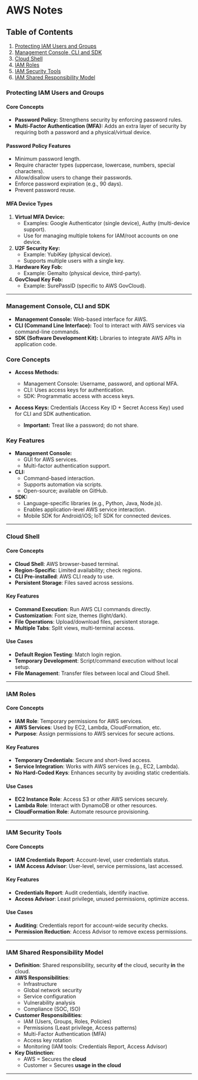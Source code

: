 # AWS Notes

## Table of Contents
1. [Protecting IAM Users and Groups](#protecting-iam-users-and-groups)
2. [Management Console, CLI and SDK](#management-console-cli-and-sdk)
3. [Cloud Shell](#cloud-shell)
4. [IAM Roles](#iam-roles)
5. [IAM Security Tools](#iam-security-tools)
6. [IAM Shared Responsibility Model](#iam-shared-responsibility-model)

### Protecting IAM Users and Groups

#### **Core Concepts**  
- **Password Policy:** Strengthens security by enforcing password rules.  
- **Multi-Factor Authentication (MFA):** Adds an extra layer of security by requiring both a password and a physical/virtual device.  

#### **Password Policy Features**  
- Minimum password length.  
- Require character types (uppercase, lowercase, numbers, special characters).  
- Allow/disallow users to change their passwords.  
- Enforce password expiration (e.g., 90 days).  
- Prevent password reuse.  

#### **MFA Device Types**  
1. **Virtual MFA Device:**  
   - Examples: Google Authenticator (single device), Authy (multi-device support).  
   - Use for managing multiple tokens for IAM/root accounts on one device.  
2. **U2F Security Key:**  
   - Example: YubiKey (physical device).  
   - Supports multiple users with a single key.  
3. **Hardware Key Fob:**  
   - Example: Gemalto (physical device, third-party).  
4. **GovCloud Key Fob:**  
   - Example: SurePassID (specific to AWS GovCloud).  

---

### **Management Console, CLI and SDK**
- **Management Console:** Web-based interface for AWS.
- **CLI (Command Line Interface):** Tool to interact with AWS services via command-line commands.
- **SDK (Software Development Kit):** Libraries to integrate AWS APIs in application code.

### **Core Concepts**
- **Access Methods:** 
  - Management Console: Username, password, and optional MFA.  
  - CLI: Uses access keys for authentication.  
  - SDK: Programmatic access with access keys.

- **Access Keys:** Credentials (Access Key ID + Secret Access Key) used for CLI and SDK authentication.  
  - **Important:** Treat like a password; do not share.

### **Key Features**
- **Management Console:**
  - GUI for AWS services.
  - Multi-factor authentication support.
- **CLI:**
  - Command-based interaction.
  - Supports automation via scripts.
  - Open-source; available on GitHub.
- **SDK:**
  - Language-specific libraries (e.g., Python, Java, Node.js).
  - Enables application-level AWS service interaction.
  - Mobile SDK for Android/iOS; IoT SDK for connected devices.

---

### **Cloud Shell**

#### **Core Concepts**
- **Cloud Shell**: AWS browser-based terminal.
- **Region-Specific**: Limited availability; check regions.
- **CLI Pre-installed**: AWS CLI ready to use.
- **Persistent Storage**: Files saved across sessions.

#### **Key Features**
- **Command Execution**: Run AWS CLI commands directly.
- **Customization**: Font size, themes (light/dark).
- **File Operations**: Upload/download files, persistent storage.
- **Multiple Tabs**: Split views, multi-terminal access.

#### **Use Cases**
- **Default Region Testing**: Match login region.
- **Temporary Development**: Script/command execution without local setup.
- **File Management**: Transfer files between local and Cloud Shell.

---

### IAM Roles  

#### **Core Concepts**  
- **IAM Role**: Temporary permissions for AWS services.  
- **AWS Services**: Used by EC2, Lambda, CloudFormation, etc.  
- **Purpose**: Assign permissions to AWS services for secure actions.  

#### **Key Features**  
- **Temporary Credentials**: Secure and short-lived access.  
- **Service Integration**: Works with AWS services (e.g., EC2, Lambda).  
- **No Hard-Coded Keys**: Enhances security by avoiding static credentials.  

#### **Use Cases**  
- **EC2 Instance Role**: Access S3 or other AWS services securely.  
- **Lambda Role**: Interact with DynamoDB or other resources.  
- **CloudFormation Role**: Automate resource provisioning.  

---

### IAM Security Tools

#### **Core Concepts**
- **IAM Credentials Report**: Account-level, user credentials status.
- **IAM Access Advisor**: User-level, service permissions, last accessed.

#### **Key Features**
- **Credentials Report**: Audit credentials, identify inactive.
- **Access Advisor**: Least privilege, unused permissions, optimize access.

#### **Use Cases**
- **Auditing**: Credentials report for account-wide security checks.
- **Permission Reduction**: Access Advisor to remove excess permissions.

---

### IAM Shared Responsibility Model

- **Definition**: Shared responsibility, security **of** the cloud, security **in** the cloud.  
- **AWS Responsibilities**:  
  - Infrastructure  
  - Global network security  
  - Service configuration  
  - Vulnerability analysis  
  - Compliance (SOC, ISO)  
- **Customer Responsibilities**:  
  - IAM (Users, Groups, Roles, Policies)  
  - Permissions (Least privilege, Access patterns)  
  - Multi-Factor Authentication (MFA)  
  - Access key rotation  
  - Monitoring (IAM tools: Credentials Report, Access Advisor)  
- **Key Distinction**:  
  - AWS = Secures the **cloud**  
  - Customer = Secures **usage in the cloud**  

---
